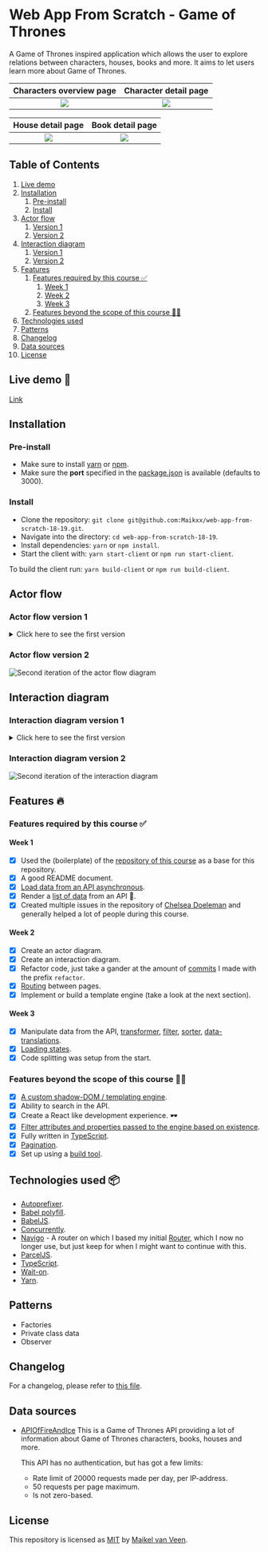 # Web App From Scratch - Game of Thrones

A Game of Thrones inspired application which allows the user to explore relations between characters, houses, books and more. It aims to let users learn more about Game of Thrones.

Characters overview page | Character detail page
:-------------------------:|:-------------------------:
![](docs/assets/characters.png) | ![](docs/assets/character.png)

House detail page | Book detail page
:-------------------------:|:-------------------------:
![](docs/assets/house.png) | ![](docs/assets/book.png)

## Table of Contents

1. [Live demo](#live-demo-🚀)
2. [Installation](#installation)
    1. [Pre-install](#pre-install)
    2. [Install](#install)
3. [Actor flow](#actor-flow)
    1. [Version 1](#actor-flow-version-1)
    2. [Version 2](#actor-flow-version-2)
4. [Interaction diagram](#interaction-diagram)
    1. [Version 1](#interaction-diagram-version-1)
    2. [Version 2](#interaction-diagram-version-2)
5. [Features](#features-🔥)
    1. [Features required by this course ✅](#features-required-by-this-course-✅)
        1. [Week 1](#week-1)
        2. [Week 2](#week-2)
        3. [Week 3](#week-3)
    2. [Features beyond the scope of this course 🚀🌔](#features-beyond-the-scope-of-this-course-🚀🌔)
6. [Technologies used](#technologies-used-📦)
7. [Patterns](#patterns)
8. [Changelog](#changelog)
9. [Data sources](#data-sources)
10. [License](#license)

## Live demo 🚀

[Link](https://web-app-from-scratch.netlify.com/)

## Installation

### Pre-install

* Make sure to install [yarn](https://yarnpkg.com/en/) or [npm](https://www.npmjs.com).
* Make sure the **port** specified in the [package.json](package.json) is available (defaults to 3000).

### Install

* Clone the repository: `git clone git@github.com:Maikxx/web-app-from-scratch-18-19.git`.
* Navigate into the directory: `cd web-app-from-scratch-18-19`.
* Install dependencies: `yarn` or `npm install`.
* Start the client with: `yarn start-client` or `npm run start-client`.

To build the client run: `yarn build-client` or `npm run build-client`.

## Actor flow

### Actor flow version 1

<details>
    <summary>Click here to see the first version</summary>
    <img src="docs/assets/actor_flow.png">
</details>

### Actor flow version 2

![Second iteration of the actor flow diagram](docs/assets/actor-flow2.png)

## Interaction diagram

### Interaction diagram version 1

<details>
    <summary>Click here to see the first version</summary>
    <img src="docs/assets/interaction-diagram.png">
</details>

### Interaction diagram version 2

![Second iteration of the interaction diagram](docs/assets/interaction-diagram2.png)

## Features 🔥

### Features required by this course ✅

#### Week 1

- [X] Used the (boilerplate) of the [repository of this course](https://github.com/cmda-minor-web/web-app-from-scratch-1819) as a base for this repository.
- [X] A good README document.
- [X] [Load data from an API asynchronous](./client/src/ts/utils/Fetcher.ts).
- [X] Render a [list of data](./client/src/ts/components/Generic/DataList.ts) from an API 🐒.
- [X] Created multiple issues in the repository of [Chelsea Doeleman](https://github.com/chelseadoeleman/web-app-from-scratch-18-19) and generally helped a lot of people during this course.

#### Week 2

- [X] Create an actor diagram.
- [X] Create an interaction diagram.
- [X] Refactor code, just take a gander at the amount of [commits](https://github.com/Maikxx/web-app-from-scratch-18-19/commits/master) I made with the prefix `refactor`.
- [X] [Routing](./client/src/ts/App.ts) between pages.
- [X] Implement or build a template engine (take a look at the next section).

#### Week 3

- [X] Manipulate data from the API, [transformer](./client/src/ts/utils/Transformer.ts), [filter](./client/src/ts/utils/Filter.ts), [sorter](./client/src/ts/utils/Sorter.ts), [data-translations](./client/src/ts/translations/translatedTypes.ts).
- [X] [Loading states](./client/src/ts/utils/Engine.ts#72).
- [X] Code splitting was setup from the start.

### Features beyond the scope of this course 🚀🌔

- [X] [A custom shadow-DOM / templating engine](./client/src/ts/utils/Engine.ts).
- [X] Ability to search in the API.
- [X] Create a React like development experience. 🕶️
- [X] [Filter attributes and properties passed to the engine based on existence](./client/src/ts/utils/Engine.ts#62).
- [X] Fully written in [TypeScript](https://www.typescriptlang.org).
- [X] [Pagination](./client/src/ts/utils/InfiniteScroll.ts).
- [X] Set up using a [build tool](https://parceljs.org).

## Technologies used 📦

* [Autoprefixer](https://www.npmjs.com/package/autoprefixer).
* [Babel polyfill](https://www.npmjs.com/package/babel-polyfill).
* [BabelJS](https://babeljs.io).
* [Concurrently](https://www.npmjs.com/package/concurrently).
* [Navigo](https://github.com/krasimir/navigo) - A router on which I based my initial [Router](./client/src/ts/utils/Router.ts), which I now no longer use, but just keep for when I might want to continue with this.
* [ParcelJS](https://parceljs.org).
* [TypeScript](https://www.typescriptlang.org).
* [Wait-on](https://www.npmjs.com/package/wait-on).
* [Yarn](https://yarnpkg.com/en/).

## Patterns

* Factories
* Private class data
* Observer

## Changelog

For a changelog, please refer to [this file](./docs/CHANGELOG.md).

## Data sources

* [APIOfFireAndIce](https://anapioficeandfire.com/)
    This is a Game of Thrones API providing a lot of information about Game of Thrones characters, books, houses and more.

    This API has no authentication, but has got a few limits:
    * Rate limit of 20000 requests made per day, per IP-address.
    * 50 requests per page maximum.
    * Is not zero-based.

## License

This repository is licensed as [MIT](LICENSE) by [Maikel van Veen](https://github.com/maikxx).